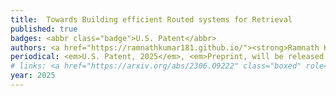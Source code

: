 ```yaml
---
title: 	Towards Building efficient Routed systems for Retrieval
published: true
badges: <abbr class="badge">U.S. Patent</abbr> 
authors: <a href="https://ramnathkumar181.github.io/"><strong>Ramnath Kumar</strong></a>, <a href="https://www.prateekjain.org/">Prateek Jain</a>, and <a href="https://web.cs.ucla.edu/~chohsieh/">Cho-Jui Hsieh</a>.
periodical: <em>U.S. Patent, 2025</em>, <em>Preprint, will be released shortly...</em>
# links: <a href="https://arxiv.org/abs/2306.09222" class="boxed" role="button" target="_blank">PDF</a> <a href="https://blog.research.google/2023/09/re-weighted-gradient-descent-via.html" class="boxed" role="button" target="_blank">Google AI Blog Coverage</a>
year: 2025
---
```

